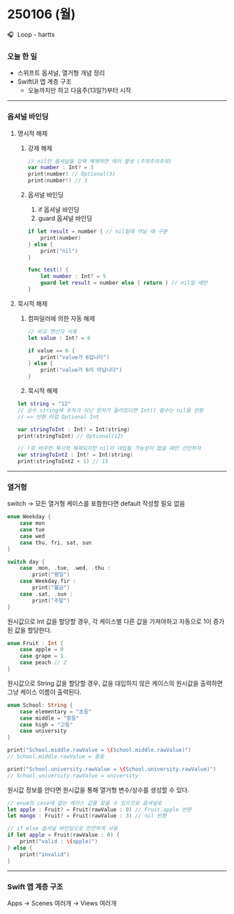 # 250106 (월)

🎧  Loop - hartts

### 오늘 한 일

- 스위프트 옵셔널, 열거형 개념 정리
- SwiftUI 앱 계층 구조
  - 오늘까지만 하고 다음주(13일?)부터 시작
---

### 옵셔널 바인딩

1. 명시적 해제
    1. 강제 해제 
        
        ```swift
        // nil인 옵셔널을 강제 해제하면 에러 발생 (주의주의주의)
        var number : Int? = 3
        print(number) // Optional(3)
        print(number!) // 3
        ```
        
    2. 옵셔널 바인딩
        1. if 옵셔널 바인딩
        2. guard 옵셔널 바인딩
        
        ```swift
        if let result = number { // nil일때 아닐 때 구분
        	print(number)
        } else {
        	print("nil")
        }
        
        func test() {
        	let number : Int? = 5
        	guard let result = number else { return } // nil일 때만
        }
        ```
        

1. 묵시적 해제
    1. 컴파일러에 의한 자동 해제
        
        ```swift
        // 비교 연산자 사용
        let value : Int? = 6
        
        if value == 6 {
        	print("value가 6입니다")
        } else {
        	print("value가 6이 아닙니다")
        }
        ```
        
    2. 묵시적 해제
    
    ```swift
    let string = "12" 
    // 상수 string에 숫자가 아닌 문자가 들어있다면 Int() 함수는 nil을 반환 
    // => 반환 타입 Optional Int
    
    var stringToInt : Int? = Int(string)
    print(stringToInt) // Optional(12)
    
    // !로 바꾸면 묵시적 해제되지만 nil이 대입될 가능성이 없을 때만 선언하자
    var stringToInt2 : Int! = Int(string) 
    print(stringToInt2 + 1) // 13 
    ```
    

---

### 열거형

switch → 모든 열거형 케이스를 포함한다면 default 작성할 필요 없음

```swift
enum Weekday {
	case mon
	case tue
	case wed
	case thu, fri, sat, sun
}

switch day {
	case .mon, .tue, .wed, .thu :
		print("평일")
	case Weekday.fir :
		print("불금")
	case .sat, .sun :
		print("주말")
} 
```

원시값으로 Int 값을 할당할 경우, 각 케이스별 다른 값을 가져야하고 자동으로 1이 증가된 값을 할당한다.

```swift
enum Fruit : Int {
	case apple = 0
	case grape = 1
	case peach // 2
}
```

원시값으로 String 값을 할당할 경우, 값을 대입하지 않은 케이스의 원시값을 출력하면 그냥 케이스 이름이 출력된다.

```swift
enum School: String {
    case elementary = "초등"
    case middle = "중등"
    case high = "고등"
    case university
}

print("School.middle.rawValue = \(School.middle.rawValue)")
// School.middle.rawValue = 중등

print("School.university.rawValue = \(School.university.rawValue)")
// School.university.rawValue = university
```

원시값 정보를 안다면 원시값을 통해 열거형 변수/상수를 생성할 수 있다.

```swift
// enum의 case에 없는 케이스 값을 찾을 수 있으므로 옵셔널로
let apple : Fruit? = Fruit(rawValue : 0) // Fruit.apple 반환
let mango : Fruit? = Fruit(rawValue : 3) // nil 반환

// if else 옵셔널 바인딩으로 안전하게 사용
if let apple = Fruit(rawValue : 0) {
	print("valid : \(apple)")
} else {
	print("invalid")
}
```

---

### Swift 앱 계층 구조

Apps → Scenes 여러개 → Views 여러개

